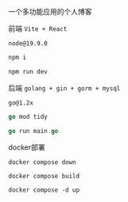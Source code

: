 一个多功能应用的个人博客

前端 `Vite + React`

`node@19.9.0`

```js
npm i

npm run dev
```

后端 `golang + gin + gorm + mysql`

`go@1.2x`

```go
go mod tidy

go run main.go
```

docker部署
```docker
docker compose down

docker compose build

docker compose -d up
```
